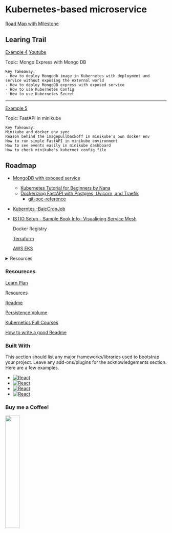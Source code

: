 
# Kubernetes-based microservice 

[Road Map with Milestone](https://docs.google.com/spreadsheets/d/1zxBIoNyymyXTqIBEPrSyXTuE0egg7BfGt3JbsUjvN-M/edit#gid=0)


## Learing Trail

[Example 4](https://github.com/mnhmilu/poc-kubernets/blob/main/poc/example-4/k8s-commands.md) [Youtube](https://www.youtube.com/watch?v=X48VuDVv0do)

Topic: Mongo Express with Mongo DB
```
Key Takeaway: 
- How to deploy Mongodb image in Kubernetes with deployment and service without exposing the external world
- How to deploy MongoDB express with exposed service
- How to use Kubernetes Config
- How to use Kubernetes Secret 

```


---

[Example 5](https://github.com/mnhmilu/poc-kubernets/blob/main/poc/example-5/readme.md)

Topic: FastAPI in minikube
```
Key Takeaway: 
Minikube and docker env sync
Reason behind the imagepullbackoff in minikube's own docker env
How to run simple FastAPI in minikube environment
How to see events easily in minikube dashboard
How to check minikube's kubernet config file
```



<!-- ROADMAP -->
## Roadmap

  -  [MongoDB with exposed service](https://github.com/mnhmilu/poc-kubernets/tree/main/poc/example-4)
      -  [Kubernetes Tutorial for Beginners by Nana ](https://www.youtube.com/watch?v=X48VuDVv0do)
      -  [Dockerizing FastAPI with Postgres, Uvicorn, and Traefik](https://testdriven.io/blog/fastapi-docker-traefik/)
          - [git-poc-reference](https://github.com/mnhmilu/poc-python/tree/main/fastapi/fastapi-postgre)    

  - [Kuberntes -BaicCronJob](https://github.com/mnhmilu/poc-kubernets/tree/main/poc/cronjob)
  
  - [ISTIO Setup - Sample Book Info- Visualiging Service Mesh](https://istio.io/latest/docs/examples/bookinfo/)
   
    Docker Registry
   
    [ Terraform](https://github.com/mnhmilu/poc-kubernets/tree/main/poc/terraform)
   
    [AWS EKS](https://github.com/mnhmilu/poc-kubernets/tree/main/poc/eksctl)


    
<!-- TABLE OF CONTENTS -->
<details>
  <summary>Resources</summary>
  <ol>
    <li>
      <a href="https://github.com/mnhmilu/microservice/blob/main/learn-plan.MD">Learning Plan Details</a>
      <ul>
        <li><a href="#built-with">Built With</a></li>
      </ul>
    </li>
    <li>
      <a href="#getting-started">Concepts</a>
      <ul>
        <li><a href="https://github.com/mnhmilu/microservice/blob/main/poc/cronjob/Readme.MD">CronJob</a></li>
        <li><a href="https://www.youtube.com/watch?v=X48VuDVv0do">Persistence Volume</a></li>
      </ul>
    </li>
    <li><a href="#usage">Usage</a></li>
    <li><a href="#roadmap">Roadmap</a></li>
    <li><a href="#contributing">Contributing</a></li>
    <li><a href="#license">License</a></li>
    <li><a href="#contact">Contact</a></li>
    <li><a href="#acknowledgments">Acknowledgments</a></li>
  </ol>
</details>

### Resoureces

[Learn Plan](https://github.com/mnhmilu/microservice/blob/main/learn-plan.MD)

[Resources](https://github.com/mnhmilu/microservice/blob/main/README.md#resoureces)

[Readme](https://github.com/mnhmilu/microservice/blob/main/poc/cronjob/Readme.MD)


[Persistence Volume](https://www.youtube.com/watch?v=X48VuDVv0do)

[Kubernetics Full Courses](https://www.youtube.com/watch?v=VnvRFRk_51k&list=PLy7NrYWoggjziYQIDorlXjTvvwweTYoNC)

[How to write a good Readme ](https://github.com/othneildrew/Best-README-Template)


### Built With

This section should list any major frameworks/libraries used to bootstrap your project. Leave any add-ons/plugins for the acknowledgements section. Here are a few examples.

* [![React](https://github.com/mnhmilu/microservice/blob/main/images/kubernet.png)](https://reactjs.org)
* [![React](https://github.com/mnhmilu/microservice/blob/main/images/gitlab.png)](https://reactjs.org)
* [![React](https://github.com/mnhmilu/microservice/blob/main/images/docker.png)](https://reactjs.org)
* [![React](https://github.com/mnhmilu/microservice/blob/main/images/istio.png)](https://reactjs.org)


### Buy me a Coffee! 


<img src="https://github.com/mnhmilu/microservice/blob/main/bmc_qr.png"  width="30%" height="30%">




